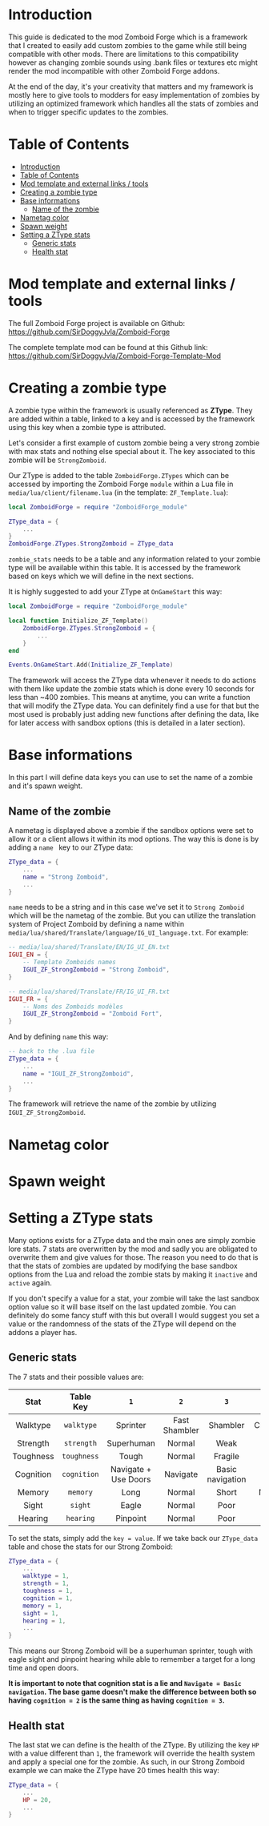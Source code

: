 # Introduction
This guide is dedicated to the mod Zomboid Forge which is a framework that I created to easily add custom zombies to the game while still being compatible with other mods. There are limitations to this compatibility however as changing zombie sounds using .bank files or textures etc might render the mod incompatible with other Zomboid Forge addons.

At the end of the day, it's your creativity that matters and my framework is mostly here to give tools to modders for easy implementation of zombies by utilizing an optimized framework which handles all the stats of zombies and when to trigger specific updates to the zombies.



# Table of Contents
- [Introduction](#introduction)
- [Table of Contents](#table-of-contents)
- [Mod template and external links / tools](#mod-template-and-external-links--tools)
- [Creating a zombie type](#creating-a-zombie-type)
- [Base informations](#base-informations)
  - [Name of the zombie](#name-of-the-zombie)
- [Nametag color](#nametag-color)
- [Spawn weight](#spawn-weight)
- [Setting a ZType stats](#setting-a-ztype-stats)
  - [Generic stats](#generic-stats)
  - [Health stat](#health-stat)

# Mod template and external links / tools
The full Zomboid Forge project is available on Github:
https://github.com/SirDoggyJvla/Zomboid-Forge

The complete template mod can be found at this Github link:
https://github.com/SirDoggyJvla/Zomboid-Forge-Template-Mod

# Creating a zombie type

A zombie type within the framework is usually referenced as **ZType**. They are added within a table, linked to a key and is accessed by the framework using this key when a zombie type is attributed.

Let's consider a first example of custom zombie being a very strong zombie with max stats and nothing else special about it. The key associated to this zombie will be `StrongZomboid`.

Our ZType is added to the table `ZomboidForge.ZTypes` which can be accessed by importing the Zomboid Forge `module` within a Lua file in `media/lua/client/filename.lua` (in the template: `ZF_Template.lua`):
```lua
local ZomboidForge = require "ZomboidForge_module"

ZType_data = {
    ...
}
ZomboidForge.ZTypes.StrongZomboid = ZType_data
```

`zombie_stats` needs to be a table and any information related to your zombie type will be available within this table. It is accessed by the framework based on keys which we will define in the next sections.

It is highly suggested to add your ZType at `OnGameStart` this way:
```lua
local ZomboidForge = require "ZomboidForge_module"

local function Initialize_ZF_Template()
    ZomboidForge.ZTypes.StrongZomboid = {
        ...
    }
end

Events.OnGameStart.Add(Initialize_ZF_Template)
```

The framework will access the ZType data whenever it needs to do actions with them like update the zombie stats which is done every 10 seconds for less than ~400 zombies. This means at anytime, you can write a function that will modify the ZType data. You can definitely find a use for that but the most used is probably just adding new functions after defining the data, like for later access with sandbox options (this is detailed in a later section).


# Base informations

In this part I will define data keys you can use to set the name of a zombie and it's spawn weight.

## Name of the zombie
A nametag is displayed above a zombie if the sandbox options were set to allow it or a client allows it within its mod options. The way this is done is by adding a `name ` key to our ZType data:
```lua
ZType_data = {
    ...
    name = "Strong Zomboid",
    ...
}
```
`name` needs to be a string and in this case we've set it to `Strong Zomboid` which will be the nametag of the zombie. But you can utilize the translation system of Project Zomboid by defining a name within `media/lua/shared/Translate/language/IG_UI_language.txt`. For example:
```lua
-- media/lua/shared/Translate/EN/IG_UI_EN.txt
IGUI_EN = {
    -- Template Zomboids names
	IGUI_ZF_StrongZomboid = "Strong Zomboid",
}
```
```lua
-- media/lua/shared/Translate/FR/IG_UI_FR.txt
IGUI_FR = {
    -- Noms des Zomboids modèles
	IGUI_ZF_StrongZomboid = "Zomboid Fort",
}
```
And by defining `name` this way:
```lua
-- back to the .lua file
ZType_data = {
    ...
    name = "IGUI_ZF_StrongZomboid",
    ...
}
```
The framework will retrieve the name of the zombie by utilizing `IGUI_ZF_StrongZomboid`. 

# Nametag color


# Spawn weight


# Setting a ZType stats

Many options exists for a ZType data and the main ones are simply zombie lore stats. 7 stats are overwritten by the mod and sadly you are obligated to overwrite them and give values for those.
The reason you need to do that is that the stats of zombies are updated by modifying the base sandbox options from the Lua and reload the zombie stats by making it `inactive` and `active` again.

If you don't specify a value for a stat, your zombie will take the last sandbox option value so it will base itself on the last updated zombie. You can definitely do some fancy stuff with this but overall I would suggest you set a value or the randomness of the stats of the ZType will depend on the addons a player has.

## Generic stats
The 7 stats and their possible values are:

|   Stat    |  Table Key  |         `1`          |      `2`      |       `3`        |   `4`   |
| :-------: | :---------: | :------------------: | :-----------: | :--------------: | :-----: |
| Walktype  | `walktype`  |       Sprinter       | Fast Shambler |     Shambler     | Crawler |
| Strength  | `strength`  |      Superhuman      |    Normal     |       Weak       |         |
| Toughness | `toughness` |        Tough         |    Normal     |     Fragile      |         |
| Cognition | `cognition` | Navigate + Use Doors |   Navigate    | Basic navigation |         |
|  Memory   |  `memory`   |         Long         |    Normal     |      Short       |  None   |
|   Sight   |   `sight`   |        Eagle         |    Normal     |       Poor       |         |
|  Hearing  |  `hearing`  |       Pinpoint       |    Normal     |       Poor       |         |

To set the stats, simply add the `key = value`. If we take back our `ZType_data` table and chose the stats for our Strong Zomboid:

```lua
ZType_data = {
    ...
    walktype = 1,
    strength = 1,
    toughness = 1,
    cognition = 1,
    memory = 1,
    sight = 1,
    hearing = 1,
    ...
}
```
This means our Strong Zomboid will be a superhuman sprinter, tough with eagle sight and pinpoint hearing while able to remember a target for a long time and open doors.

**It is important to note that cognition stat is a lie and `Navigate = Basic navigation`. The base game doesn't make the difference between both so having `cognition = 2` is the same thing as having `cognition = 3`.**

## Health stat
The last stat we can define is the health of the ZType. By utilizing the key `HP` with a value different than `1`, the framework will override the health system and apply a special one for the zombie. As such, in our Strong Zomboid example we can make the ZType have 20 times health this way:
```lua
ZType_data = {
    ...
    HP = 20,
    ...
}
```

